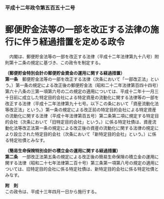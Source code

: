 ### 平成十二年政令第五百五十二号  
# 郵便貯金法等の一部を改正する法律の施行に伴う経過措置を定める政令  
　内閣は、郵便貯金法等の一部を改正する法律（平成十二年法律第九十八号）附則第十二条の規定に基づき、この政令を制定する。  
  
**（郵便貯金特別会計の郵便貯金資金の運用に関する経過措置）**  
**第一条**　郵便貯金法等の一部を改正する法律（次条において「一部改正法」という。）第一条の規定による改正後の郵便貯金法（昭和二十二年法律第百四十四号）第六十八条の三第一項第六号の二の規定の適用については、平成十二年十一月三十日前に成立した特定目的会社による特定資産の流動化に関する法律等の一部を改正する法律（平成十二年法律第九十七号。以下この条において「資産流動化法等改正法」という。）第一条の規定による改正前の特定目的会社による特定資産の流動化に関する法律（平成十年法律第百五号）第二条第二項に規定する特定目的会社（次条において「旧特定目的会社」という。）に係る特定社債は、資産流動化法等改正法第一条の規定による改正後の資産の流動化に関する法律の規定により設立された特定目的会社（次条において「新特定目的会社」という。）に係る特定社債とみなす。  
  
**（簡易生命保険特別会計の積立金の運用に関する経過措置）**  
**第二条**　一部改正法第五条の規定による改正後の簡易生命保険の積立金の運用に関する法律（昭和二十七年法律第二百十号）第三条第一項第八号の規定の適用については、旧特定目的会社に係る特定社債は、新特定目的会社に係る特定社債とみなす。  
  
**附　則**  
この政令は、平成十三年四月一日から施行する。  
  
